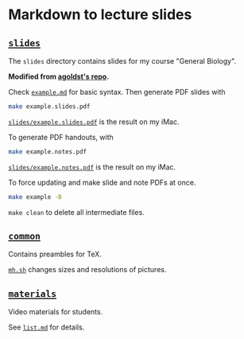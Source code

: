 # Markdown to lecture slides

## [`slides`](slides/)

The `slides` directory contains slides for my course "General Biology".

**Modified from [agoldst's repo](https://github.com/agoldst/tex/tree/master/lecture-slides).**

Check [`example.md`](slides/example.md) for basic syntax. Then generate PDF slides with 

```bash
make example.slides.pdf
```

[`slides/example.slides.pdf`](slides/example.slides.pdf) is the result on my iMac.

To generate PDF handouts, with

```bash
make example.notes.pdf
```

[`slides/example.notes.pdf`](slides/example.notes.pdf) is the result on my iMac.

To force updating and make slide and note PDFs at once.

```bash
make example -B
```

`make clean` to delete all intermediate files.

## [`common`](common/)

Contains preambles for TeX.

[`mh.sh`](common/mh.sh) changes sizes and resolutions of pictures.

## [`materials`](materials/)

Video materials for students.

See [`list.md`](materials/list.md) for details.
